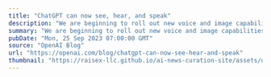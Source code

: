```yaml
---
title: "ChatGPT can now see, hear, and speak"
description: "We are beginning to roll out new voice and image capabilities in ChatGPT. They offer a new, more intuitive type of interface by allowing you to have a voice conversation or show ChatGPT what you’re talking about."
summary: "We are beginning to roll out new voice and image capabilities in ChatGPT. They offer a new, more intuitive type of interface by allowing you to have a voice conversation or show ChatGPT what you’re talking about."
pubDate: "Mon, 25 Sep 2023 07:00:00 GMT"
source: "OpenAI Blog"
url: "https://openai.com/blog/chatgpt-can-now-see-hear-and-speak"
thumbnail: "https://raisex-llc.github.io/ai-news-curation-site/assets/openai_logo.png"
---
```


